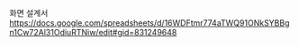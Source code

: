 화면 설계서
https://docs.google.com/spreadsheets/d/16WDFtmr774aTWQ91ONkSYBBgn1Cw72Al31OdiuRTNiw/edit#gid=831249648
